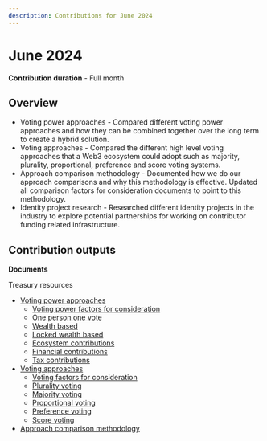 ```yaml
---
description: Contributions for June 2024
---
```


# June 2024

**Contribution duration** - Full month



## Overview

* Voting power approaches - Compared different voting power approaches and how they can be combined together over the long term to create a hybrid solution.
* Voting approaches - Compared the different high level voting approaches that a Web3 ecosystem could adopt such as majority, plurality, proportional, preference and score voting systems.
* Approach comparison methodology - Documented how we do our approach comparisons and why this methodology is effective. Updated all comparison factors for consideration documents to point to this methodology.
* Identity project research - Researched different identity projects in the industry to explore potential partnerships for working on contributor funding related infrastructure.



## Contribution outputs



**Documents**

Treasury resources

* [Voting power approaches](https://docs.treasuries.io/voting/voting-power-approaches)
  * [Voting power factors for consideration](https://docs.treasuries.io/voting/voting-power-approaches/voting-power-factors-for-consideration)
  * [One person one vote](https://docs.treasuries.io/voting/voting-power-approaches/one-person-one-vote)
  * [Wealth based](https://docs.treasuries.io/voting/voting-power-approaches/wealth-based)
  * [Locked wealth based](https://docs.treasuries.io/voting/voting-power-approaches/locked-wealth-based)
  * [Ecosystem contributions](https://docs.treasuries.io/voting/voting-power-approaches/ecosystem-contributions)
  * [Financial contributions](../../../roadmap/other-areas-of-focus.md)
  * [Tax contributions](https://docs.treasuries.io/voting/voting-power-approaches/tax-contributions)
* [Voting approaches](https://docs.treasuries.io/voting/voting-approaches)
  * [Voting factors for consideration](https://docs.treasuries.io/voting/voting-approaches/voting-factors-for-consideration)
  * [Plurality voting](https://docs.treasuries.io/voting/voting-approaches/plurality-voting)
  * [Majority voting](https://docs.treasuries.io/voting/voting-approaches/majority-voting)
  * [Proportional voting](https://docs.treasuries.io/voting/voting-approaches/proportional-voting)
  * [Preference voting](https://docs.treasuries.io/voting/voting-approaches/preference-voting)
  * [Score voting](../../../roadmap/other-areas-of-focus.md)
* [Approach comparison methodology](https://docs.treasuries.io/analysis/approach-comparison-methodology)
